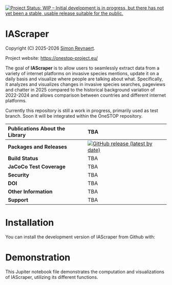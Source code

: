 [![Project Status: WIP – Initial development is in progress, but there has not yet been a stable, usable release suitable for the public.](https://www.repostatus.org/badges/latest/wip.svg)](https://www.repostatus.org/#wip)


# IAScraper

Copyright (C) 2025-2026 [Simon Reynaert](https://scholar.google.be/citations?user=yIVCDfoAAAAJ&hl=en).

Project website: https://onestop-project.eu/

The goal of **IAScraper** is to allow users to seamlessly extract data from a variety of internet platforms on invasive species mentions, update it on a daily basis and visualize where people are talking about what. Specifically, it analyzes and visualizes changes in invasive species searches, pageviews and chatter in 2025 compared to the historical background variation of 2022-2024 and allows comparison between countries and different internet platforms. 

Currently this repository is still a work in progress, primarily used as test branch. Soon it will be integrated within the OneSTOP repository.  

| __Publications About the Library__ | TBA |
| :--- | :--- |
| __Packages and Releases__ |  [![GitHub release (latest by date)](https://img.shields.io/github/v/release/Simon-Reynaert/IAScraper?logo=GitHub)](https://github.com/Simon-Reynaert/IAScraper/releases) |
| __Build Status__ | TBA |
| __JaCoCo Test Coverage__ | TBA |
| __Security__ | TBA |
| __DOI__ | TBA |
| __Other Information__ | TBA |
| __Support__ | TBA |

# Installation
You can install the development version of IAScraper from Github with:

# Demonstration
This Jupiter notebook file demonstrates the computation and visualizations of IAScraper, utilizing its different functions. 

